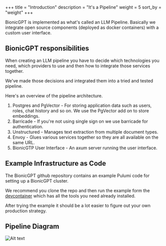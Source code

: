 +++
title = "Introduction"
description = "It's a Pipeline"
weight = 5
sort_by = "weight"
+++

BionicGPT is implemented as what's called an LLM Pipeline. Basically we integrate open source components (deployed as docker containers) with a custom user interface.

## BionicGPT responsibilities

When creating an LLM pipeline you have to decide which technologies you need, which providers to use and then how to integrate those services together.

We've made those decisions and integrated them into a tried and tested pipeline.

Here's an overview of the pipeline architecture.

1. Postgres and PgVector - For storing application data such as users, roles, chat history and so on. We use the PgVector add on to store embeddings.
1. Barricade - If you're not using single sign on we use barricade for authentication.
1. Unstructured - Manages text extraction from multiple document types.
1. Envoy - Glues various services together so they are all available on the same URL.
1. BionicGTP User Interface - An axum server running the user interface.

## Example Infrastructure as Code

The BionicGPT github repository contains an example Pulumi code for setting up a BionicGPT cluster.

We recommend you clone the repo and then run the example form the [devcontainer](https://containers.dev/) which has all the tools you need already installed.

After trying the example it should be a lot easier to figure out your own production strategy.

## Pipeline Diagram

![Alt text](../architecture.svg "BionicGPT Architetcure")